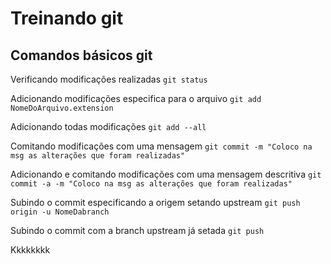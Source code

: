 # Treinando git

## Comandos básicos git 

Verificando modificações realizadas
`git status`

Adicionando modificações especifica para o arquivo
`git add NomeDoArquivo.extension`

Adicionando todas modificações
`git add --all` 

Comitando modificações com uma mensagem
`git commit -m "Coloco na msg as alterações que foram realizadas"`

Adicionando e comitando modificações com uma mensagem  descritiva
`git commit -a -m "Coloco na msg as alterações que foram realizadas"`

Subindo o commit especificando a origem setando upstream
`git push origin -u NomeDabranch`

Subindo o commit com  a branch upstream já setada
`git push`

Kkkkkkkk 
